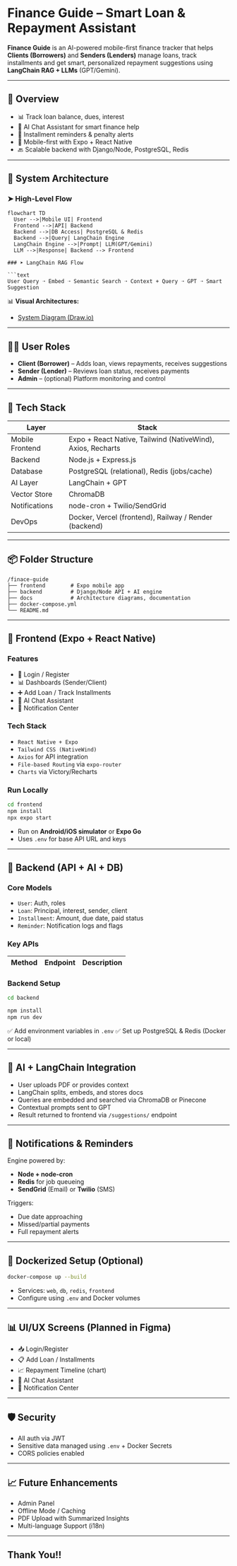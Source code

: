 
# Finance Guide – Smart Loan & Repayment Assistant

**Finance Guide** is an AI-powered mobile-first finance tracker that helps **Clients (Borrowers)** and **Senders (Lenders)** manage loans, track installments and get smart, personalized repayment suggestions using **LangChain RAG + LLMs** (GPT/Gemini).

---

## 📸 Overview

- 📊 Track loan balance, dues, interest
- 💬 AI Chat Assistant for smart finance help
- 🔔 Installment reminders & penalty alerts
- 📱 Mobile-first with Expo + React Native
- 🔙 Scalable backend with Django/Node, PostgreSQL, Redis

---

## 🧠 System Architecture

### ➤ High-Level Flow

```mermaid
flowchart TD
  User -->|Mobile UI| Frontend
  Frontend -->|API| Backend
  Backend -->|DB Access| PostgreSQL & Redis
  Backend -->|Query| LangChain Engine
  LangChain Engine -->|Prompt| LLM(GPT/Gemini)
  LLM -->|Response| Backend --> Frontend

### ➤ LangChain RAG Flow

```text
User Query ➝ Embed ➝ Semantic Search ➝ Context + Query ➝ GPT ➝ Smart Suggestion
```

📊 **Visual Architectures:**

* [System Diagram (Draw.io)](https://drive.google.com/file/d/1ymtVQCevhYCa5N-bF1XyKI7aeYPo4pR7/view?usp=sharing)

---

## 🧑‍💼 User Roles

* **Client (Borrower)** – Adds loan, views repayments, receives suggestions
* **Sender (Lender)** – Reviews loan status, receives payments
* **Admin** – (optional) Platform monitoring and control

---

## 🔧 Tech Stack

| Layer           | Stack                                                       |
| --------------- | ----------------------------------------------------------- |
| Mobile Frontend | Expo + React Native, Tailwind (NativeWind), Axios, Recharts |
| Backend         | Node.js + Express.js                         |
| Database        | PostgreSQL (relational), Redis (jobs/cache)                 |
| AI Layer        | LangChain + GPT                               |
| Vector Store    | ChromaDB                                         |
| Notifications   | node-cron + Twilio/SendGrid              |
| DevOps          | Docker, Vercel (frontend), Railway / Render (backend)       |

---

## 📦 Folder Structure

```
/finace-guide
├── frontend        # Expo mobile app
├── backend         # Django/Node API + AI engine
├── docs            # Architecture diagrams, documentation
├── docker-compose.yml
└── README.md
```

---

## 📱 Frontend (Expo + React Native)

### Features

* 🔐 Login / Register
* 📊 Dashboards (Sender/Client)
* ➕ Add Loan / Track Installments
* 💬 AI Chat Assistant
* 🔔 Notification Center

### Tech Stack

* `React Native + Expo`
* `Tailwind CSS (NativeWind)`
* `Axios` for API integration
* `File-based Routing` via `expo-router`
* `Charts` via Victory/Recharts

### Run Locally

```bash
cd frontend
npm install
npx expo start
```

* Run on **Android/iOS simulator** or **Expo Go**
* Uses `.env` for base API URL and keys

---

## 🧠 Backend (API + AI + DB)

### Core Models

* `User`: Auth, roles
* `Loan`: Principal, interest, sender, client
* `Installment`: Amount, due date, paid status
* `Reminder`: Notification logs and flags

### Key APIs

| Method | Endpoint         | Description         |
| ------ | ---------------- | ------------------- |


### Backend Setup

```bash
cd backend

npm install
npm run dev
```

✅ Add environment variables in `.env`
✅ Set up PostgreSQL & Redis (Docker or local)

---

## 🤖 AI + LangChain Integration

* User uploads PDF or provides context
* LangChain splits, embeds, and stores docs
* Queries are embedded and searched via ChromaDB or Pinecone
* Contextual prompts sent to GPT
* Result returned to frontend via `/suggestions/` endpoint

---

## 🔔 Notifications & Reminders

Engine powered by:

* **Node + node-cron**
* **Redis** for job queueing
* **SendGrid** (Email) or **Twilio** (SMS)

Triggers:

* Due date approaching
* Missed/partial payments
* Full repayment alerts

---

## 🐳 Dockerized Setup (Optional)

```bash
docker-compose up --build
```

* Services: `web`, `db`, `redis`, `frontend`
* Configure using `.env` and Docker volumes

---

## 📊 UI/UX Screens (Planned in Figma)

* 📥 Login/Register
* 📋 Add Loan / Installments
* 📈 Repayment Timeline (chart)
* 🤖 AI Chat Assistant
* 🔔 Notification Center

---

## 🛡️ Security

* All auth via JWT
* Sensitive data managed using `.env` + Docker Secrets
* CORS policies enabled

---

## 📈 Future Enhancements

* Admin Panel
* Offline Mode / Caching
* PDF Upload with Summarized Insights
* Multi-language Support (i18n)

---

## Thank You!!

